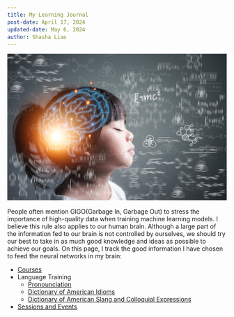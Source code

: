 ```yaml
---
title: My Learning Journal
post-date: April 17, 2024
updated-date: May 6, 2024
author: Shasha Liao
---
```


![My Image](learning.jpeg)

People often mention GIGO(Garbage In, Garbage Out) to stress the importance of high-quality data when training machine learning models. I believe this rule also applies to our human brain. Although a large part of the information fed to our brain is not controlled by ourselves, we should try our best to take in as much good knowledge and ideas as possible to achieve our goals. On this page, I track the good information I have chosen to feed the neural networks in my brain:

- [Courses](course_list.md)
- Language Training
  - [Pronounciation](boldvoice_training_track.md)
  <!-- - [Vocabulary](my_vocabulary.md) -->
  - [Dictionary of American Idioms](Dictionary_of_American_Idioms_.pdf)
  - [Dictionary of American Slang and Colloquial Expressions](dictionary_of_american_slang_and_colloquial_expressions2.pdf)
- [Sessions and Events](event_list.md)
